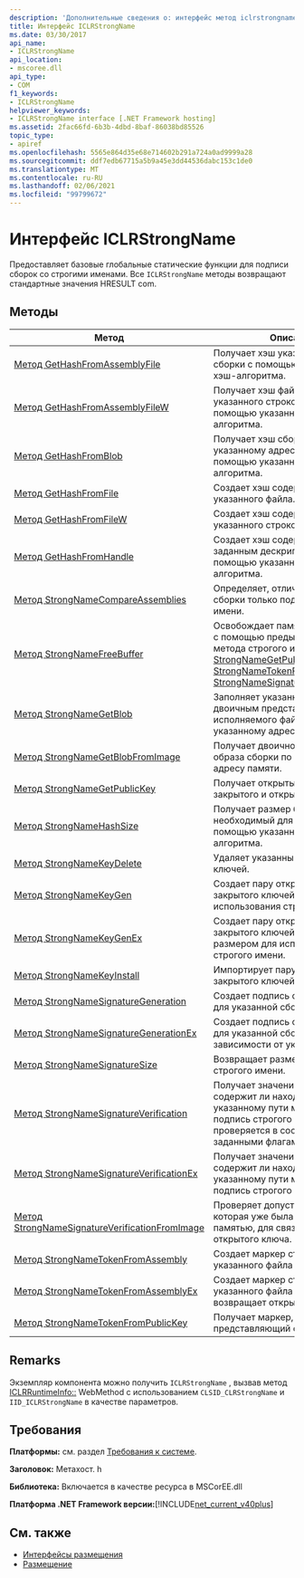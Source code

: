 ```yaml
---
description: 'Дополнительные сведения о: интерфейс метод iclrstrongname'
title: Интерфейс ICLRStrongName
ms.date: 03/30/2017
api_name:
- ICLRStrongName
api_location:
- mscoree.dll
api_type:
- COM
f1_keywords:
- ICLRStrongName
helpviewer_keywords:
- ICLRStrongName interface [.NET Framework hosting]
ms.assetid: 2fac66fd-6b3b-4dbd-8baf-86038bd85526
topic_type:
- apiref
ms.openlocfilehash: 5565e864d35e68e714602b291a724a0ad9999a28
ms.sourcegitcommit: ddf7edb67715a5b9a45e3dd44536dabc153c1de0
ms.translationtype: MT
ms.contentlocale: ru-RU
ms.lasthandoff: 02/06/2021
ms.locfileid: "99799672"
---
```

# <a name="iclrstrongname-interface"></a>Интерфейс ICLRStrongName

Предоставляет базовые глобальные статические функции для подписи сборок со строгими именами. Все `ICLRStrongName` методы возвращают стандартные значения HRESULT com.  
  
## <a name="methods"></a>Методы  
  
|Метод|Описание|  
|------------|-----------------|  
|[Метод GetHashFromAssemblyFile](iclrstrongname-gethashfromassemblyfile-method.md)|Получает хэш указанного файла сборки с помощью указанного хэш-алгоритма.|  
|[Метод GetHashFromAssemblyFileW](iclrstrongname-gethashfromassemblyfilew-method.md)|Получает хэш файла сборки, указанного строкой Юникода, с помощью указанного хэш-алгоритма.|  
|[Метод GetHashFromBlob](iclrstrongname-gethashfromblob-method.md)|Получает хэш сборки по указанному адресу памяти с помощью указанного хэш-алгоритма.|  
|[Метод GetHashFromFile](iclrstrongname-gethashfromfile-method.md)|Создает хэш содержимого указанного файла.|  
|[Метод GetHashFromFileW](iclrstrongname-gethashfromfilew-method.md)|Создает хэш содержимого файла, указанного строкой Юникода.|  
|[Метод GetHashFromHandle](iclrstrongname-gethashfromhandle-method.md)|Создает хэш содержимого файла с заданным дескриптором файла с помощью указанного хэш-алгоритма.|  
|[Метод StrongNameCompareAssemblies](iclrstrongname-strongnamecompareassemblies-method.md)|Определяет, отличаются ли две сборки только подписями строгого имени.|  
|[Метод StrongNameFreeBuffer](iclrstrongname-strongnamefreebuffer-method.md)|Освобождает память, выделенную с помощью предыдущего вызова метода строгого имени, такого как [StrongNameGetPublicKey](iclrstrongname-strongnamegetpublickey-method.md), [StrongNameTokenFromPublicKey](iclrstrongname-strongnametokenfrompublickey-method.md)или [StrongNameSignatureGeneration](iclrstrongname-strongnamesignaturegeneration-method.md).|  
|[Метод StrongNameGetBlob](iclrstrongname-strongnamegetblob-method.md)|Заполняет указанный буфер двоичным представлением исполняемого файла по указанному адресу.|  
|[Метод StrongNameGetBlobFromImage](iclrstrongname-strongnamegetblobfromimage-method.md)|Получает двоичное представление образа сборки по указанному адресу памяти.|  
|[Метод StrongNameGetPublicKey](iclrstrongname-strongnamegetpublickey-method.md)|Получает открытый ключ из пары закрытого и открытого ключей.|  
|[Метод StrongNameHashSize](iclrstrongname-strongnamehashsize-method.md)|Получает размер буфера, необходимый для хэша, с помощью указанного хэш-алгоритма.|  
|[Метод StrongNameKeyDelete](iclrstrongname-strongnamekeydelete-method.md)|Удаляет указанный контейнер ключей.|  
|[Метод StrongNameKeyGen](iclrstrongname-strongnamekeygen-method.md)|Создает пару открытого и закрытого ключей для использования строгого имени.|  
|[Метод StrongNameKeyGenEx](iclrstrongname-strongnamekeygenex-method.md)|Создает пару открытого и закрытого ключей с заданным размером для использования строгого имени.|  
|[Метод StrongNameKeyInstall](iclrstrongname-strongnamekeyinstall-method.md)|Импортирует пару открытого и закрытого ключей в контейнер.|  
|[Метод StrongNameSignatureGeneration](iclrstrongname-strongnamesignaturegeneration-method.md)|Создает подпись строгого имени для указанной сборки.|  
|[Метод StrongNameSignatureGenerationEx](iclrstrongname-strongnamesignaturegenerationex-method.md)|Создает подпись строгого имени для указанной сборки в зависимости от указанных флагов.|  
|[Метод StrongNameSignatureSize](iclrstrongname-strongnamesignaturesize-method.md)|Возвращает размер подписи строгого имени.|  
|[Метод StrongNameSignatureVerification](iclrstrongname-strongnamesignatureverification-method.md)|Получает значение, указывающее, содержит ли находящийся по указанному пути манифест сборки подпись строгого имени, которая проверяется в соответствии с заданными флагами.|  
|[Метод StrongNameSignatureVerificationEx](iclrstrongname-strongnamesignatureverificationex-method.md)|Получает значение, указывающее, содержит ли находящийся по указанному пути манифест сборки подпись строгого имени.|  
|[Метод StrongNameSignatureVerificationFromImage](iclrstrongname-strongnamesignatureverificationfromimage-method.md)|Проверяет допустимость сборки, которая уже была сопоставлена с памятью, для связанного открытого ключа.|  
|[Метод StrongNameTokenFromAssembly](iclrstrongname-strongnametokenfromassembly-method.md)|Создает маркер строгого имени из указанного файла сборки.|  
|[Метод StrongNameTokenFromAssemblyEx](iclrstrongname-strongnametokenfromassemblyex-method.md)|Создает маркер строгого имени из указанного файла сборки и возвращает открытый ключ.|  
|[Метод StrongNameTokenFromPublicKey](iclrstrongname-strongnametokenfrompublickey-method.md)|Получает маркер, представляющий открытый ключ.|  
  
## <a name="remarks"></a>Remarks  

 Экземпляр компонента можно получить `ICLRStrongName` , вызвав метод [ICLRRuntimeInfo::](iclrruntimeinfo-getinterface-method.md) WebMethod с использованием `CLSID_CLRStrongName` и `IID_ICLRStrongName` в качестве параметров.  
  
## <a name="requirements"></a>Требования  

 **Платформы:** см. раздел [Требования к системе](../../get-started/system-requirements.md).  
  
 **Заголовок:** Метахост. h  
  
 **Библиотека:** Включается в качестве ресурса в MSCorEE.dll  
  
 **Платформа .NET Framework версии:**[!INCLUDE[net_current_v40plus](../../../../includes/net-current-v40plus-md.md)]  
  
## <a name="see-also"></a>См. также

- [Интерфейсы размещения](hosting-interfaces.md)
- [Размещение](index.md)
